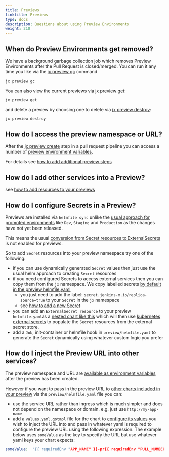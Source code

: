 ```yaml
---
title: Previews
linktitle: Previews
type: docs
description: Questions about using Preview Environments
weight: 210
---
```


## When do Preview Environments get removed?

We have a background garbage collection job which removes Preview Environments after the Pull Request is closed/merged. You can run it any time you like via the [jx preview gc](/v3/develop/reference/jx/preview/gc/) command

```sh
jx preview gc
```

You can also view the current previews via  [jx preview get](/v3/develop/reference/jx/preview/get/):

```sh
jx preview get
```


and delete a preview by choosing one to delete via [jx preview destroy](/v3/develop/reference/jx/preview/destroy/):

```sh
jx preview destroy
```

## How do I access the preview namespace or URL?
             
After the [jx preview create](/v3/develop/reference/jx/preview/create) step in a pull request pipeline you can access a number of [preview environment variables](/v3/develop/environments/preview/#environment-variables).

For details see [how to add additional preview steps](/v3/develop/environments/preview/#additional-preview-steps)


## How do I add other services into a Preview?

see [how to add resources to your previews](/v3/develop/environments/preview/#adding-more-resources)
                           

## How do I configure Secrets in a Preview?

Previews are installed via `helmfile sync` unlike the [usual approach for promoted environments](/v3/develop/faq/general/#why-does-jenkins-x-use-helmfile-template) like `Dev`, `Staging` and `Production` as the changes have not yet been released.

This means the usual [conversion from Secret resources to ExternalSecrets](/v3/about/how-it-works/#secrets) is not enabled for previews.

So to add `Secret` resources into your preview namespace try one of the following:

* if you can use dynamically generated `Secret` values then just use the usual helm approach to creating `Secret` resources
* if you need configured Secrets to access external services then you can copy them from the `jx` namespace. We copy labelled secrets [by default in the preview helmfile.yaml](https://github.com/jenkins-x/jx3-pipeline-catalog/blob/master/packs/javascript/preview/helmfile.yaml#L23-L31)
    * you just need to add the label: `secret.jenkins-x.io/replica-source=true` to your `Secret` in the `jx` namespace
    * see [how to add a new Secret](/v3/admin/setup/secrets/#create-a-new-secret)  
* you can add an `ExternalSecret resource` to your preview `helmfile.yaml`as a [nested chart like this](https://jenkins-x.io/v3/develop/apps/#adding-resources) which will then use [kubernetes external secrets](https://github.com/external-secrets/kubernetes-external-secrets) to populate the `Secret` resources from the external secret store.
* add a `Job`, init-container or helmfile hook in `preview/helmfile.yaml` to generate the `Secret` dynamically using whatever custom logic you prefer 


## How do I inject the Preview URL into other services?

The preview namespace and URL are [available as environment variables](/v3/develop/environments/preview/#environment-variables) after the preview has been created.

However if you want to pass in the preview URL to [other charts included in your preview](/v3/develop/environments/preview/#adding-more-resources) via the `preview/helmfile.yaml` file you can:

* use the service URL rather than ingress which is much simpler and does not depend on the namespace or domain. e.g. just use `http://my-app-name`
* add a `values.yaml.gotmpl` file for the chart to [configure its values](/v3/develop/apps/#customising-charts) you wish to inject the URL into and pass in whatever yaml is required to configure the preview URL using the following expression. The example below uses `someValue` as the key to specify the URL but use whatever yaml keys your chart expects: 

```yaml 
someValue:  "{{ requiredEnv "APP_NAME" }}-pr{{ requiredEnv "PULL_NUMBER" }}.{{ .Values.jxRequirements.ingress.domain }}"
```
